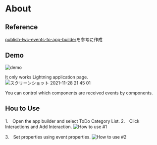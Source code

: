 # About

## Reference
[publish-lwc-events-to-app-builder](https://github.com/rahulgawale/publish-lwc-events-to-app-builder)を参考に作成

## Demo
![demo](https://user-images.githubusercontent.com/72431870/143768214-b1e00210-4529-43bf-b427-694c7efbfe11.gif)

It only works Lightning application page.
![スクリーンショット 2021-11-28 21 45 01](https://user-images.githubusercontent.com/72431870/143768292-45efd6a1-1c17-4512-a89f-e471b6ac3d22.png)

You can control which components are received events by components.

## Hou to Use

1.　Open the app builder and select ToDo Category List.
2.　Click Interactions and Add Interaction.
![How to use #1](https://user-images.githubusercontent.com/72431870/143768575-b2ed5513-d81f-40b9-a560-d6b42362a811.png)

3.　Set properties using event properties.
![How to use #2](https://user-images.githubusercontent.com/72431870/143768696-056b8748-412f-48b8-85a3-016bcd24e307.png)
